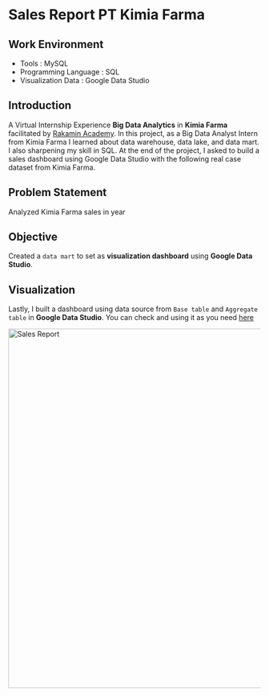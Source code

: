 # Sales Report PT Kimia Farma
## Work Environment
- Tools : MySQL
- Programming Language : SQL
- Visualization Data : Google Data Studio
## Introduction
A Virtual Internship Experience **Big Data Analytics** in **Kimia Farma** facilitated by [Rakamin Academy](https://www.rakamin.com/). In this project, as a Big Data Analyst Intern from Kimia Farma I learned about data warehouse, data lake, and data mart. I also sharpening my skill in SQL. At the end of the project, I asked to build a sales dashboard using Google Data Studio with the following real case dataset from Kimia Farma.
## Problem Statement
Analyzed Kimia Farma sales in year
## Objective
Created a `data mart` to set as **visualization dashboard** using **Google Data Studio**.
## Visualization
Lastly, I built a dashboard using data source from `Base table` and `Aggregate table` in **Google Data Studio**. You can check and using it as you need [here](https://s.id/1nPsP)

<img width="719" alt="Sales Report" src="https://user-images.githubusercontent.com/101625417/207917972-cba72268-7572-4ea5-a8ac-effb7f549a59.png">
